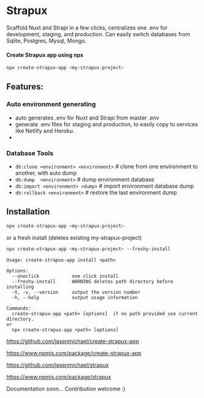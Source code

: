 # Strapux

Scaffold Nuxt and Strapi in a few clicks, centralizes one .env for development, staging, and production. Can easily switch databases from Sqlite, Postgres, Mysql, Mongo.

#### Create Strapux app using npx
```bash 
npx create-strapux-app <my-strapux-project>
```

## Features:
### Auto environment generating
- auto generates .env for Nuxt and Strapi from master .env
- generate .env files for staging and production, to easily copy to services like Netlify and Heroku.
- 

### Database Tools 
- ```db:clone <environment> <environment>``` # clone from one environment to another, with auto dump
- ```db:dump  <environment>``` # dump environment database
- ```db:import <environment> <dump>``` # import environment database dump
- ```db:rollback <environment>```  # restore the last environment dump


## Installation
```bash 
npx create-strapux-app <my-strapux-project>
```
or a fresh install (deletes existing my-strapux-project)
```bash 
npx create-strapux-app <my-strapux-project> --freshy-install
```

```
Usage: create-strapux-app install <path>

Options:
  --oneclick            one click install
  --freshy-install      WARNING deletes path directory before installing
  -V, -v, --version     output the version number
  -h, --help            output usage information

Commands:
  create-strapux-app <path> [options]  if no path provided use current directory.
or
  npx create-strapux-app <path> [options]

```

https://github.com/jasenmichael/create-strapux-app

https://www.npmjs.com/package/create-strapux-app

https://github.com/jasenmichael/strapux

https://www.npmjs.com/package/strapux

Documentation soon...
Contribution welcome :)

